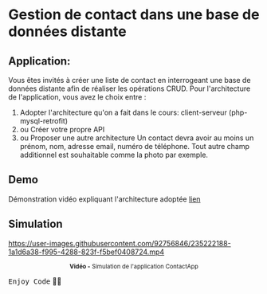 # Gestion de contact dans une base de données distante

## Application:
Vous êtes invités à créer une liste de contact en interrogeant une base de données distante afin de réaliser les opérations CRUD. Pour l'architecture de l'application, vous avez le choix entre :
  1. Adopter l'architecture qu'on a fait dans le cours: client-serveur (php-mysql-retrofit) 
  2. ou Créer votre propre API
  3. ou Proposer une autre architecture
   Un contact devra avoir au moins un prénom, nom, adresse email, numéro de téléphone. Tout autre champ additionnel est souhaitable comme la photo par exemple.

## Demo
Démonstration vidéo expliquant l'architecture adoptée  <a href=""> lien </a>
  
## Simulation
https://user-images.githubusercontent.com/92756846/235222188-1a1d6a38-f995-4288-823f-f5bef0408724.mp4

<div align="center">
       <p>
       <sup>  <strong>Vidéo -</strong> Simulation de l'application ContactApp</sup>
       </p>
</div>

<kbd>Enjoy Code</kbd> 👨‍💻
